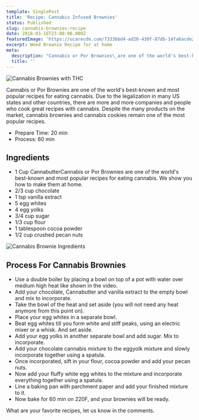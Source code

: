 ```yaml
---
template: SinglePost
title: 'Recipe: Cannabis Infused Brownies'
status: Published
slug: cannabis-brownies-recipe
date: 2018-03-16T23:00:00.000Z
featuredImage: 'https://ucarecdn.com/7333bbd4-ad20-430f-87db-14fa6acde26a/'
excerpt: Weed Brownie Recipe for at home
meta:
  description: "Cannabis or Por Brownies\_are one of the world's best-known and most popular recipes for eating cannabis. We show you how to make them at home."
  title: ''
---
```

![Cannabis Brownies with THC](https://ucarecdn.com/9b07451e-449c-4e16-a87f-477c884de226/)

Cannabis or Por Brownies are one of the world's best-known and most popular recipes for eating cannabis. Due to the legalization in many US states and other countries, there are more and more companies and people who cook great recipes with cannabis. Despite the many products on the market, cannabis brownies and cannabis cookies remain one of the most popular recipes.

* Prepare Time: 20 min
* Process: 60 min

## Ingredients

* 1 Cup CannabutterCannabis or Por Brownies are one of the world's best-known and most popular recipes for eating cannabis. We show you how to make them at home.
* 2/3 cup chocolate
* 1 tsp vanilla extract
* 5 egg whites
* 4 egg yolks
* 3/4 cup sugar
* 1/3 cup flour
* 1 tablespoon cocoa powder
* 1/2 cup crushed pecan nuts

![Cannabis Brownie Ingredients](https://ucarecdn.com/370d4e1d-de32-45e8-99df-9d6f9669b4fb/)

## Process For Cannabis Brownies

* Use a double boiler by placing a bowl on top of a pot with water over medium high heat like shown in the video.
* Add your chocolate, Cannabutter and vanilla extract to the empty bowl and mix to incorporate.
* Take the bowl of the heat and set aside (you will not need any heat anymore from this point on).
* Place your egg whites in a separate bowl.
* Beat egg whites till you form white and stiff peaks, using an electric mixer or a whisk. And set aside.
* Add your egg yolks in another separate bowl and add sugar. Mix to incorporate.
* Add your chocolate cannabis mixture to the eggyolk mixture and slowly incorporate together using a spatula. 
* Once incorporated, sift in your flour, cocoa powder and add your pecan nuts.
* Now add your fluffy white egg whites to the mixture and incorporate everything together using a spatula.
* Line a baking pan with parchment paper and add your finished mixture to it. 
* Now bake for 60 min on 220F, and your brownies will be ready.

What are your favorite recipes, let us know in the comments.
